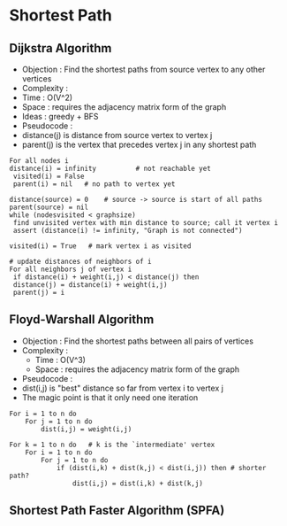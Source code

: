 # Shortest Path

## Dijkstra Algorithm
* Objection : Find the shortest paths from source vertex to any other vertices
* Complexity :
 * Time : O(V^2)
 * Space : requires the adjacency matrix form of the graph
* Ideas : greedy + BFS
* Pseudocode :
 * distance(j) is distance from source vertex to vertex j
 * parent(j) is the vertex that precedes vertex j in any shortest path
 ```
For all nodes i
distance(i) = infinity         	# not reachable yet
  visited(i) = False
  parent(i) = nil	# no path to vertex yet 

distance(source) = 0	# source -> source is start of all paths
parent(source) = nil
while (nodesvisited < graphsize)
  find unvisited vertex with min distance to source; call it vertex i
  assert (distance(i) != infinity, "Graph is not connected") 

visited(i) = True	# mark vertex i as visited 

# update distances of neighbors of i
For all neighbors j of vertex i
  if distance(i) + weight(i,j) < distance(j) then
  distance(j) = distance(i) + weight(i,j)
  parent(j) = i
```

## Floyd-Warshall Algorithm
* Objection : Find the shortest paths between all pairs of vertices
* Complexity :
  * Time : O(V^3)
  * Space : requires the adjacency matrix form of the graph
* Pseudocode : 
 * dist(i,j) is "best" distance so far from vertex i to vertex j 
 * The magic point is that it only need one iteration
```
For i = 1 to n do
    For j = 1 to n do
        dist(i,j) = weight(i,j) 

For k = 1 to n do	# k is the `intermediate' vertex
    For i = 1 to n do
        For j = 1 to n do
            if (dist(i,k) + dist(k,j) < dist(i,j)) then	# shorter path?
                dist(i,j) = dist(i,k) + dist(k,j)
```

## Shortest Path Faster Algorithm (SPFA)
